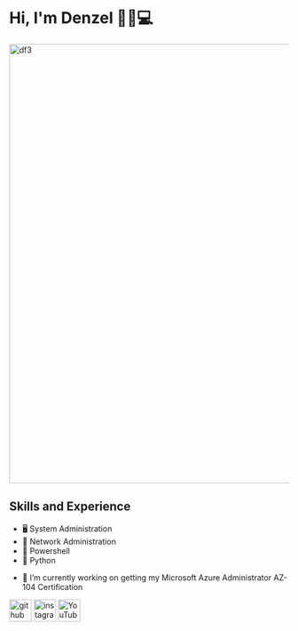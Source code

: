 

<h1>Hi, I'm Denzel 👋🏾💻</h1> 

<img width="791" alt="df3" src="https://github.com/denzelmarkeise/denzelmarkeise/assets/137828085/62331da9-e476-49e9-b292-7079cea6e9a9">








## Skills and Experience
* 🖥️ System Administration
* 🗾 Network Administration
* 🐚 Powershell
* 🐍 Python

- 🔭 I’m currently working on getting my Microsoft Azure Administrator AZ-104 Certification 


[<img src='https://cdn.jsdelivr.net/npm/simple-icons@3.0.1/icons/github.svg' alt='github' height='40'>](https://github.com/denzelmarkeise)  [<img src='https://cdn.jsdelivr.net/npm/simple-icons@3.0.1/icons/instagram.svg' alt='instagram' height='40'>](https://www.instagram.com/denzelmsrk/)  [<img src='https://cdn.jsdelivr.net/npm/simple-icons@3.0.1/icons/youtube.svg' alt='YouTube' height='40'>](https://www.youtube.com/channel/denzelmarkeise)  

